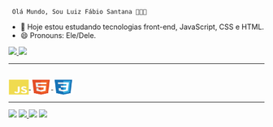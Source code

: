      Olá Mundo, Sou Luiz Fábio Santana 👋🧑‍💻

- 🌱 Hoje estou estudando tecnologias front-end, JavaScript, CSS e HTML.
- 😄 Pronouns: Ele/Dele.
<div align="left">
  <a href="https://github.com/SantFabio">
  <img height="180em" src="https://github-readme-stats.vercel.app/api?username=SantFabio&show_icons=true&theme=dark&include_all_commits=true&count_private=true"/>
  <img height="180em" src="https://github-readme-stats.vercel.app/api/top-langs/?username=SantFabio&layout=compact&langs_count=7&theme=dark"/>
</div>
<hr/>
<div style="display: inline_block"><br>
  <img align="center" alt="Fabio-Js" height="30" width="40" src="https://raw.githubusercontent.com/devicons/devicon/master/icons/javascript/javascript-plain.svg">
  <img align="center" alt="Fabio-HTML" height="30" width="40" src="https://raw.githubusercontent.com/devicons/devicon/master/icons/html5/html5-original.svg">
  <img align="center" alt="Fabio-CSS" height="30" width="40" src="https://raw.githubusercontent.com/devicons/devicon/master/icons/css3/css3-original.svg">
 </div>
  <hr/>
 <div>
  <a href="https://www.instagram.com/lf_vagabond/" target="_blank"><img src="https://img.shields.io/badge/-Instagram-%23E4405F?style=for-the-badge&logo=instagram&logoColor=white"></a>
 	<a href="https://wa.me/5591980426870" target="_blank"><img src="https://img.shields.io/badge/WhatsApp-25D366?style=for-the-badge&logo=whatsapp&logoColor=white"</a>
  <a href="https://www.linkedin.com/in/luiz-f%C3%A1bio-santana-94ba20181/" target="_blank"><img src="https://img.shields.io/badge/LinkedIn-0077B5?style=for-the-badge&logo=linkedin&logoColor=white"></a>
 <a href="mailto:f4biosantana@gmail.com" target="_blank"><img src="https://img.shields.io/badge/Gmail-D14836?style=for-the-badge&logo=gmail&logoColor=white"></a>
</div>
